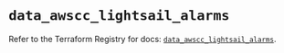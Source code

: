 # `data_awscc_lightsail_alarms`

Refer to the Terraform Registry for docs: [`data_awscc_lightsail_alarms`](https://registry.terraform.io/providers/hashicorp/awscc/0.70.0/docs/data-sources/lightsail_alarms).
